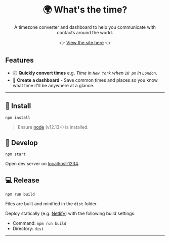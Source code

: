 <div align="center">

# 🌍 What's the time?

A timezone converter and dashboard to help you communicate with contacts around the world.

👉 [View the site here](https://whats-the-time.netlify.app/) 👈
</div>

## Features

- 🕗 **Quickly convert times** e.g. *Time in `New York` when `10 pm` in `London`*.
- 👀 **Create a dashboard** - Save common times and places so you know what time it'll be anywhere at a glance.

---

## 👟 Install

```
npm install
```
> Ensure [node](https://nodejs.org) (v12.13+) is installed.

## 🍕 Develop

```
npm start
```
Open dev server on [localhost:1234](http://localhost:1234/).

## 💻 Release

```
npm run build
```
Files are built and minified in the `dist` folder.

Deploy statically (e.g. [Netlify](https://www.netlify.com/)) with the following build settings:
- Command: `npm run build`
- Directory: `dist`

---
